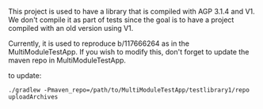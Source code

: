 This project is used to have a library that is compiled
with AGP 3.1.4 and V1. We don't compile it as part of tests
since the goal is to have a project compiled with an old
version using V1.

Currently, it is used to reproduce b/117666264 as in the
MultiModuleTestApp. If you wish to modify this, don't
forget to update the maven repo in MultiModuleTestApp.

to update:
```
./gradlew -Pmaven_repo=/path/to/MultiModuleTestApp/testlibrary1/repo uploadArchives
 ```
